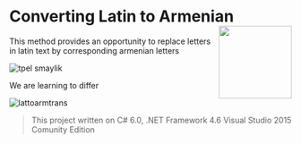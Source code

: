 #  Converting Latin to Armenian <img src="https://cloud.githubusercontent.com/assets/24522089/21962098/41a510c8-db36-11e6-95ef-eb392a0a1919.png" align="right" width="130px" height="130px" /> 

This method provides an opportunity to replace letters in latin text by corresponding armenian letters

![tpel smaylik](https://cloud.githubusercontent.com/assets/24522089/21999629/84782556-dc54-11e6-87df-d6780b7d9649.gif)

We are learning to differ

![lattoarmtrans](https://cloud.githubusercontent.com/assets/24522089/22148698/0f54593e-df29-11e6-9d17-b007d0440909.png)


> This project written on C# 6.0, .NET Framework 4.6 Visual Studio 2015 Comunity Edition

